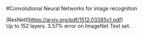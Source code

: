 #Convolutional Neural Networks for image recognition

(ResNet)[https://arxiv.org/pdf/1512.03385v1.pdf)  
Up to 152 layers. 3.57% error on ImageNet Test set.
